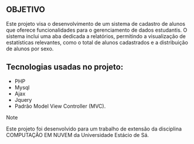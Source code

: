## OBJETIVO
Este projeto visa o desenvolvimento de um sistema de cadastro de alunos que oferece funcionalidades para o gerenciamento de dados estudantis. O sistema inclui uma aba dedicada a relatórios, permitindo a visualização de estatísticas relevantes, como o total de alunos cadastrados e a distribuição de alunos por sexo. 

## Tecnologias usadas no projeto: 

- PHP 
- Mysql
- Ajax
- Jquery
- Padrão Model View Controller (MVC). 

> [!NOTE]
>Este projeto foi desenvolvido para um trabalho de extensão da disciplina COMPUTAÇÃO EM NUVEM da Universidade Estácio de Sá.
